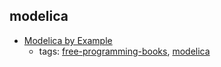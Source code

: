 modelica 
---
* [Modelica by Example](http://book.xogeny.com)
    * tags: [free-programming-books](../tags/free-programming-books.md), [modelica](../tags/modelica.md)
